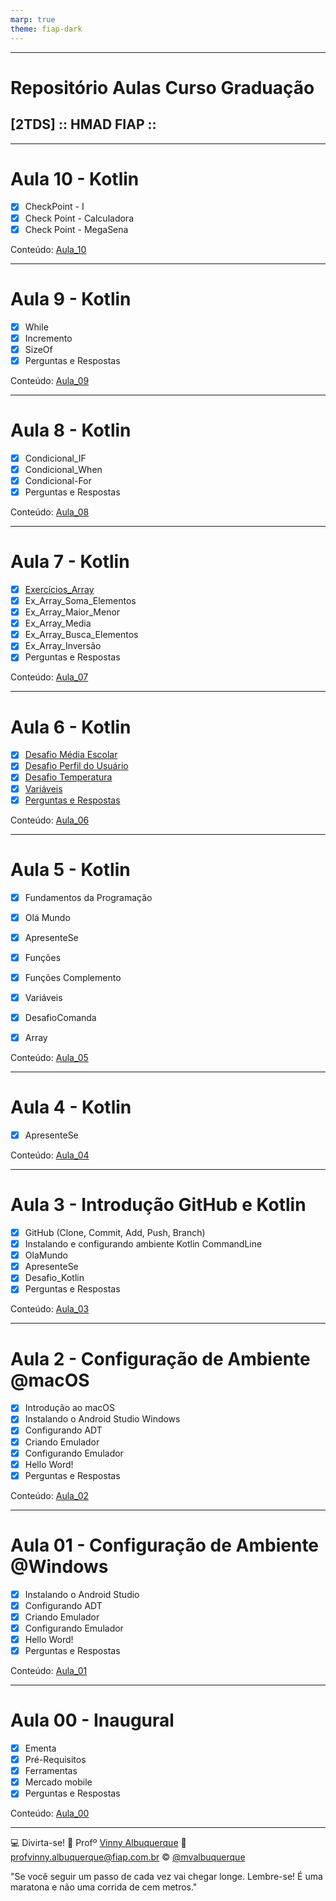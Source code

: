 ```yaml
---
marp: true
theme: fiap-dark
---
```

<!-- _class: logo -->

---
# Repositório Aulas Curso Graduação 
## [2TDS] :: HMAD FIAP ::

---

# Aula 10 - Kotlin 

- [X] CheckPoint - I
- [X] Check Point - Calculadora
- [X] Check Point - MegaSena

Conteúdo: [Aula_10](/10_Quarta-Feira_06_09_2023/Readme.md)

---

# Aula 9 - Kotlin 

- [X] While
- [X] Incremento
- [X] SizeOf
- [X] Perguntas e Respostas

Conteúdo: [Aula_09](/09_Segunda-Feira_04_09_2023/Readme.md)

---
# Aula 8 - Kotlin 

- [X] Condicional_IF
- [X] Condicional_When
- [X] Condicional-For
- [X] Perguntas e Respostas

Conteúdo: [Aula_08](/08_Quarta-Feira_30_08_2023/Readme.md)


---
# Aula 7 - Kotlin 

- [X] [Exercícios_Array](/07_Segunda-Feira_28_08_2023/04_Array/Readme.md)
- [X] Ex_Array_Soma_Elementos
- [X] Ex_Array_Maior_Menor
- [X] Ex_Array_Media
- [X] Ex_Array_Busca_Elementos
- [X] Ex_Array_Inversão
- [X] Perguntas e Respostas

Conteúdo: [Aula_07](/07_Segunda-Feira_28_08_2023/Readme.md)


---
# Aula 6 - Kotlin 

- [X] [Desafio Média Escolar](/06_Quarta-Feira_23_08_2023/06_DesafioMediaEscolar/DesafioMediaEscolar.kt) 
- [X] [Desafio Perfil do Usuário](/06_Quarta-Feira_23_08_2023/06_DesafioPerfildoUsuario/04_DesafioPerfildoUsuario.pdf)
- [X] [Desafio Temperatura](/06_Quarta-Feira_23_08_2023/06_DesafioTemperatura/DesafioTemperatura.kt)
- [X] [Variáveis](/06_Quarta-Feira_23_08_2023/03_Variaveis.pdf)
- [X] [Perguntas e Respostas](/embreve.pdf)

Conteúdo: [Aula_06](/06_Quarta-Feira_23_08_2023/Readme.md)

---

# Aula 5 - Kotlin 

- [X] Fundamentos da Programação
- [X] Olá Mundo
- [X] ApresenteSe
- [X] Funções
- [X] Funções Complemento
- [X] Variáveis
- [X] DesafioComanda
- [X] Array


Conteúdo: [Aula_05](/05_Segunda_Feira_21_08_2023/Readme.md)

---

# Aula 4 - Kotlin 

- [X] ApresenteSe

Conteúdo: [Aula_04](/04_Quarta_Feira_16_08_2023/03_ApresenteSe/Readme.md)

---

# Aula 3 - Introdução GitHub e Kotlin

- [X] GitHub (Clone, Commit, Add, Push, Branch)
- [X] Instalando e configurando ambiente Kotlin CommandLine 
- [X] OlaMundo
- [X] ApresenteSe
- [X] Desafio_Kotlin
- [X] Perguntas e Respostas

Conteúdo: [Aula_03](/03_Quarta_Feira_14_08_2023/02_Introducao_Kotlin.pdf)

---

# Aula 2 - Configuração de Ambiente @macOS

- [X] Introdução ao macOS
- [X] Instalando o Android Studio Windows
- [X] Configurando ADT
- [X] Criando Emulador
- [X] Configurando Emulador
- [X] Hello Word!
- [X] Perguntas e Respostas

Conteúdo: [Aula_02](/02_Quarta-feira_09_08_2023/02_Configuracao_do_Ambiente_Mac/Aula_02_Instalando_AndroidStudio_macOs.pdf)

---

# Aula 01 - Configuração de Ambiente @Windows

- [X] Instalando o Android Studio
- [X] Configurando ADT
- [X] Criando Emulador
- [X] Configurando Emulador
- [X] Hello Word!
- [X] Perguntas e Respostas

Conteúdo: [Aula_01](/01_Segunda_feira_07_08_2023/01_Configuracao_do_Ambiente_Windows/README.md)

---

# Aula 00 - Inaugural 

- [X] Ementa
- [X] Pré-Requisitos
- [X] Ferramentas
- [X] Mercado mobile
- [X] Perguntas e Respostas

Conteúdo: [Aula_00](/00_Quarta_feira_02_08_2023/00_Inaugural/Aula%2000_Inaugural.pdf)


---
<!-- header: 'Dúvidas' -->
:computer: Divirta-se!
:school: Profº [Vinny Albuquerque](http://www.linkedin.com/in/mvalbuquerque)
:email: profvinny.albuquerque@fiap.com.br
:copyright: [@mvalbuquerque](http://www.linkedin.com/in/mvalbuquerque)

"Se você seguir um passo de cada vez vai chegar longe. Lembre-se! É uma maratona e não uma corrida de cem metros."
